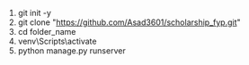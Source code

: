 1) git init -y
2) git clone "https://github.com/Asad3601/scholarship_fyp.git"
3) cd folder_name
4) venv\Scripts\activate
5) python manage.py runserver
